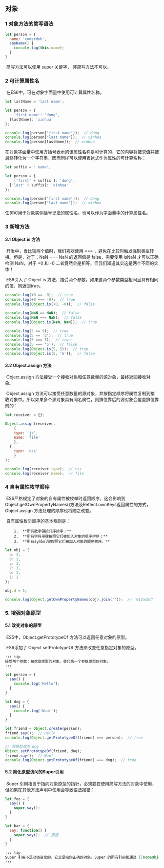 ## 对象

### 1 对象方法的简写语法

```js
let person = {
  name: 'coderdxh',
  sayName() {
    console.log(this.name);
  }
}
```

​		简写方法可以使用 super 关键字， 非简写方法不可以。

### 2 可计算属性名

​		在ES6中，可在对象字面量中使用可计算属性名称。

```js
let lastName = 'last name';

let person = {
	'first name': 'dong',
  [lastName]: 'xinhua'
};

console.log(person['first name']);  // dong
console.log(person['last name']);  // xinhua
console.log(person[lastName]);  // xinhua
```

​		在对象字面量中使用方括号表示的该属性名称是可计算的，它的内容将被求值并被最终转化为一个字符串，因而同样可以使用表达式作为属性的可计算名称：

```js
let suffix = ' name';

let person = {
	['first' + suffix ]: 'dong',
  ['last' + suffix]: 'xinhua'
};

console.log(person['first name']);  // dong
console.log(person['last name']);  // xinhua
```

​		任何可用于对象实例括号记法的属性名，也可以作为字面量中的计算属性名。

### 3 新增方法

#### 3.1 Object.is 方法

​		开发中，当比较两个值时，我们喜欢使用 === ，避免在比较时触发强制类型转换。但是，对于：NaN === NaN 的返回值是 false，需要使用 isNaN 才可以正确检测 NaN，对于 +0 和 -0 二者竟然会是相等，但我们知道其实这是两个不同的实体！

​		ES6引入了 Object.is 方法，接受两个参数，如果这两个参数类型相同且具有相同的值，则返回true。

```js
console.log(+0 == -0);  // true
console.log(+0 === -0);  // true
console.log(Object.is(+0, -0));  // false

console.log(NaN == NaN);  // false
console.log(NaN === NaN);  // false
console.log(Object.is(NaN, NaN));  // true

console.log(5 == 5);  // true
console.log(5 == '5');  // true
console.log(5 === 5);  // true
console.log(5 === '5');  // false
console.log(Object.is(5, 5));  // true
console.log(Object.is(5, '5'));  // false
```

#### 3.2 Object.assign 方法

​		Object.assign 方法接受一个接收对象和任意数量的源对象，最终返回接收对象。

​		Object.assign 方法可以接受任意数量的源对象，并按指定顺序将属性复制到接收对象中。所以如果多个源对象具有同名属性，则排位靠后的源对象会覆盖排位靠前的：

```js
let receiver = {};

Object.assign(receiver,
	{
  	type: 'js',
  	name: 'file'
	},
  {
  	type: 'css'
	}
);

console.log(receiver.type);  // css
console.log(receiver.name);	 // file
```

### 4 自有属性枚举顺序

​		ES6严格规定了对象的自有属性被枚举时返回顺序，这会影响到 Object.getOwnPropertyNames()方法及Reflect.ownKeys返回属性的方式，Object.assign 方法处理的顺序也将随之改变。

​		自有属性枚举顺序的基本规则是：

  		1.	**所有数字键按升序排序；**
  		2.	**所有字符串键按照它们被加入对象的顺序排序；**
  		3.	**所有symbol键按照它们被加入对象的顺序排序。**

```js
let obj = {
  a: 1,
  0: 1,
  c: 1,
  2: 1,
  b: 1,
  1: 1
};

obj.d = 1;

console.log(Object.getOwnPropertyNames(obj).join(''));  // '012acbd'
```

### 5. 增强对象原型

#### 5.1 改变对象的原型

​		ES5中，Object.getPrototypeOf 方法可以返回任意对象的原型。

​		ES6添加了 Object.setPrototypeOf 方法来改变任意指定对象的原型。

```md
::: tip
接受两个参数：被改变原型的对象、替代第一个参数原型的对象。
:::
```

```js
let person = {
  say() {
    console.log('Hello');
  }
}

let dog = {
  say() {
    console.log('Woof');
  }
}

let friend = Object.create(person);
friend.say();  // Hello
console.log(Object.getPrototypeOf(friend) === person);  // true

// 将原型改为 dog
Object.setPrototypeOf(friend, dog);
friend.say();  // Woof
console.log(Object.getPrototypeOf(friend) === dog);  // true
```

#### 5.2 简化原型访问的Super引用

​		Super 引用相当于指向对象原型的指针，必须要在使用简写方法的对象中使用，但如果在其他方法声明中使用会导致语法报错：

```js
let foo = {
  say() {
    super.say();
  }
}

let bar = {
  say: function() {
    super.say();  // 报错
  }
}
```

```md
::: tip
Super 引用不是动态变化的，它总是指向正确的对象。Super 的所有引用都通过 [[HomeObject]] 属性来确定后续的运行过程。
:::
```



